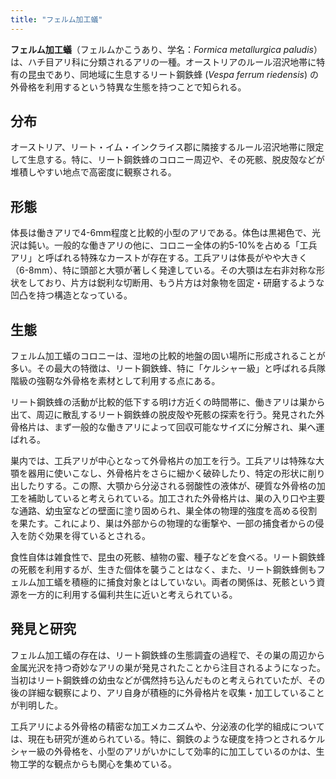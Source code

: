 ```yaml
---
title: "フェルム加工蟻"
---
```


**フェルム加工蟻**（フェルムかこうあり、学名：*Formica metallurgica paludis*）は、ハチ目アリ科に分類されるアリの一種。オーストリアのルール沼沢地帯に特有の昆虫であり、同地域に生息するリート鋼鉄蜂 (*Vespa ferrum riedensis*) の外骨格を利用するという特異な生態を持つことで知られる。

## 分布

オーストリア、リート・イム・インクライス郡に隣接するルール沼沢地帯に限定して生息する。特に、リート鋼鉄蜂のコロニー周辺や、その死骸、脱皮殻などが堆積しやすい地点で高密度に観察される。

## 形態

体長は働きアリで4-6mm程度と比較的小型のアリである。体色は黒褐色で、光沢は鈍い。一般的な働きアリの他に、コロニー全体の約5-10%を占める「工兵アリ」と呼ばれる特殊なカーストが存在する。工兵アリは体長がやや大きく（6-8mm）、特に頭部と大顎が著しく発達している。その大顎は左右非対称な形状をしており、片方は鋭利な切断用、もう片方は対象物を固定・研磨するような凹凸を持つ構造となっている。

## 生態

フェルム加工蟻のコロニーは、湿地の比較的地盤の固い場所に形成されることが多い。その最大の特徴は、リート鋼鉄蜂、特に「ケルシャー級」と呼ばれる兵隊階級の強靭な外骨格を素材として利用する点にある。

リート鋼鉄蜂の活動が比較的低下する明け方近くの時間帯に、働きアリは巣から出て、周辺に散乱するリート鋼鉄蜂の脱皮殻や死骸の探索を行う。発見された外骨格片は、まず一般的な働きアリによって回収可能なサイズに分解され、巣へ運ばれる。

巣内では、工兵アリが中心となって外骨格片の加工を行う。工兵アリは特殊な大顎を器用に使いこなし、外骨格片をさらに細かく破砕したり、特定の形状に削り出したりする。この際、大顎から分泌される弱酸性の液体が、硬質な外骨格の加工を補助していると考えられている。加工された外骨格片は、巣の入り口や主要な通路、幼虫室などの壁面に塗り固められ、巣全体の物理的強度を高める役割を果たす。これにより、巣は外部からの物理的な衝撃や、一部の捕食者からの侵入を防ぐ効果を得ているとされる。

食性自体は雑食性で、昆虫の死骸、植物の蜜、種子などを食べる。リート鋼鉄蜂の死骸を利用するが、生きた個体を襲うことはなく、また、リート鋼鉄蜂側もフェルム加工蟻を積極的に捕食対象とはしていない。両者の関係は、死骸という資源を一方的に利用する偏利共生に近いと考えられている。

## 発見と研究

フェルム加工蟻の存在は、リート鋼鉄蜂の生態調査の過程で、その巣の周辺から金属光沢を持つ奇妙なアリの巣が発見されたことから注目されるようになった。当初はリート鋼鉄蜂の幼虫などが偶然持ち込んだものと考えられていたが、その後の詳細な観察により、アリ自身が積極的に外骨格片を収集・加工していることが判明した。

工兵アリによる外骨格の精密な加工メカニズムや、分泌液の化学的組成については、現在も研究が進められている。特に、鋼鉄のような硬度を持つとされるケルシャー級の外骨格を、小型のアリがいかにして効率的に加工しているのかは、生物工学的な観点からも関心を集めている。